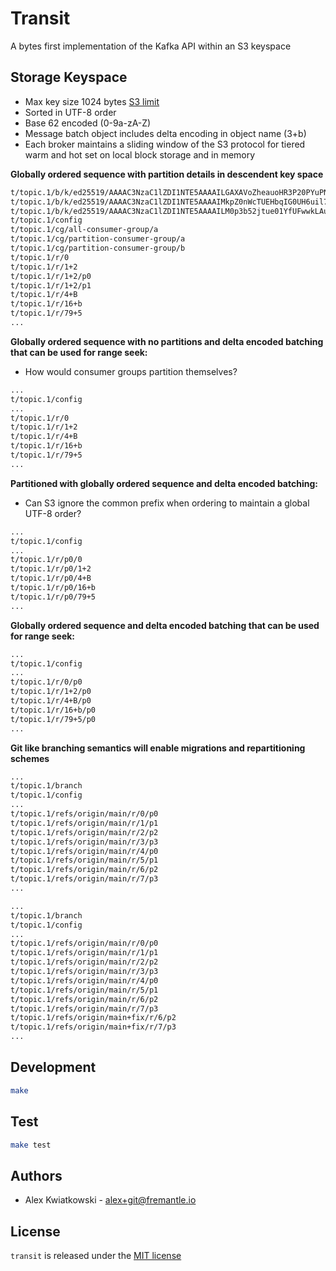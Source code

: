 # Transit

A bytes first implementation of the Kafka API within an S3 keyspace

## Storage Keyspace

- Max key size 1024 bytes [S3 limit](https://docs.aws.amazon.com/AmazonS3/latest/userguide/object-keys.html)
- Sorted in UTF-8 order
- Base 62 encoded (0-9a-zA-Z)
- Message batch object includes delta encoding in object name (3+b)
- Each broker maintains a sliding window of the S3 protocol for tiered warm and hot set on local block storage and in memory

**Globally ordered sequence with partition details in descendent key space**

```sh
t/topic.1/b/k/ed25519/AAAAC3NzaC1lZDI1NTE5AAAAILGAXAVoZheauoHR3P20PYuPNKmw8OPcyYdUXA2sLcc1
t/topic.1/b/k/ed25519/AAAAC3NzaC1lZDI1NTE5AAAAIMkpZ0nWcTUEHbqIG0UH6uil7msEL2pWhQsdQlS1VE6X
t/topic.1/b/k/ed25519/AAAAC3NzaC1lZDI1NTE5AAAAILM0p3b52jtue01YfUFwwkLAuwELxMlJqbdPrEdmBpj2
t/topic.1/config
t/topic.1/cg/all-consumer-group/a
t/topic.1/cg/partition-consumer-group/a
t/topic.1/cg/partition-consumer-group/b
t/topic.1/r/0
t/topic.1/r/1+2
t/topic.1/r/1+2/p0
t/topic.1/r/1+2/p1
t/topic.1/r/4+B
t/topic.1/r/16+b
t/topic.1/r/79+5
...
```

**Globally ordered sequence with no partitions and delta encoded batching that can be used for range seek:**

- How would consumer groups partition themselves?

```sh
...
t/topic.1/config
...
t/topic.1/r/0
t/topic.1/r/1+2
t/topic.1/r/4+B
t/topic.1/r/16+b
t/topic.1/r/79+5
...
```

**Partitioned with globally ordered sequence and delta encoded batching:**

- Can S3 ignore the common prefix when ordering to maintain a global UTF-8 order?

```sh
...
t/topic.1/config
...
t/topic.1/r/p0/0
t/topic.1/r/p0/1+2
t/topic.1/r/p0/4+B
t/topic.1/r/p0/16+b
t/topic.1/r/p0/79+5
...
```

**Globally ordered sequence and delta encoded batching that can be used for range seek:**

```sh
...
t/topic.1/config
...
t/topic.1/r/0/p0
t/topic.1/r/1+2/p0
t/topic.1/r/4+B/p0
t/topic.1/r/16+b/p0
t/topic.1/r/79+5/p0
...
```

**Git like branching semantics will enable migrations and repartitioning schemes**

```sh
...
t/topic.1/branch
t/topic.1/config
...
t/topic.1/refs/origin/main/r/0/p0
t/topic.1/refs/origin/main/r/1/p1
t/topic.1/refs/origin/main/r/2/p2
t/topic.1/refs/origin/main/r/3/p3
t/topic.1/refs/origin/main/r/4/p0
t/topic.1/refs/origin/main/r/5/p1
t/topic.1/refs/origin/main/r/6/p2
t/topic.1/refs/origin/main/r/7/p3
...
```

```sh
...
t/topic.1/branch
t/topic.1/config
...
t/topic.1/refs/origin/main/r/0/p0
t/topic.1/refs/origin/main/r/1/p1
t/topic.1/refs/origin/main/r/2/p2
t/topic.1/refs/origin/main/r/3/p3
t/topic.1/refs/origin/main/r/4/p0
t/topic.1/refs/origin/main/r/5/p1
t/topic.1/refs/origin/main/r/6/p2
t/topic.1/refs/origin/main/r/7/p3
t/topic.1/refs/origin/main+fix/r/6/p2
t/topic.1/refs/origin/main+fix/r/7/p3
...
```

## Development

```sh
make
```

## Test

```sh
make test
```

## Authors

- Alex Kwiatkowski - alex+git@fremantle.io

## License

`transit` is released under the [MIT license](./LICENSE)

